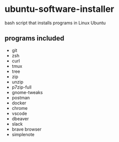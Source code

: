 # ubuntu-software-installer
bash script that installs programs in Linux Ubuntu

## programs included
- git
- zsh
- curl
- tmux
- tree
- zip
- unzip
- p7zip-full
- gnome-tweaks
- postman
- docker
- chrome
- vscode 
- dbeaver
- slack
- brave browser
- simplenote

